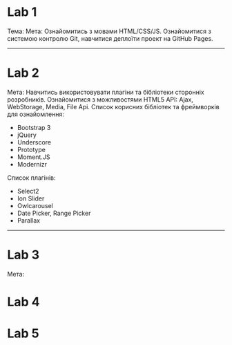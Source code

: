 # Lab 1
Тема: 
Мета: Ознайомитись з мовами HTML/CSS/JS. Ознайомитися з системою контролю Git, навчитися деплоїти проект на GitHub Pages.
***
# Lab 2
Мета: Навчитись використовувати плагіни та бібліотеки сторонніх розробників. Ознайомитися з можливостями HTML5 API: Ajax, WebStorage, Media, File Api.
Список корисних бібліотек та фреймворків для ознайомлення: 

- Bootstrap 3
- jQuery
- Underscore
- Prototype
- Moment.JS
- Modernizr

Список плагінів: 

- Select2
- Ion Slider 
- Owlcarousel
- Date Picker, Range Picker
- Parallax

***
# Lab 3
Мета: 
# Lab 4
# Lab 5

